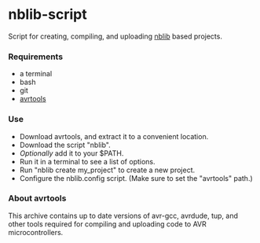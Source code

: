 # nblib-script

Script for creating, compiling, and uploading [nblib](https://github.com/xenris/nblib) based projects.

### Requirements

* a terminal
* bash
* git
* [avrtools](https://drive.google.com/file/d/1Ypa9bh1wARY1gWKibG7EtpFnmsgE3oC_/view?usp=sharing)

### Use

* Download avrtools, and extract it to a convenient location.
* Download the script "nblib".
* _Optionally_ add it to your $PATH.
* Run it in a terminal to see a list of options.
* Run "nblib create my_project" to create a new project.
* Configure the nblib.config script. (Make sure to set the "avrtools" path.)


### About avrtools

This archive contains up to date versions of avr-gcc, avrdude, tup, and other tools required for compiling and uploading code to AVR microcontrollers.

